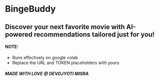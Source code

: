 # BingeBuddy

## Discover your next favorite movie with AI-powered recommendations tailored just for you!

#### NOTE:

- Runs effectively on google colab
- Replace the URL and TOKEN placeholders with yours

##### MADE WITH LOVE @ DEVOJYOTI MISRA
